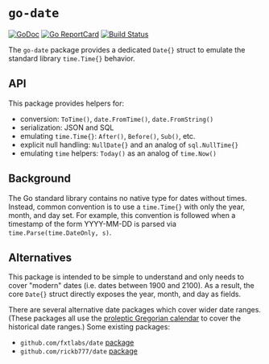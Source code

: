 # `go-date`

[![GoDoc][1]][2]
[![Go ReportCard][3]][4]
[![Build Status][8]][9]

The `go-date` package provides a dedicated `Date{}` struct to emulate the
standard library `time.Time{}` behavior.

## API

This package provides helpers for:

- conversion: `ToTime()`, `date.FromTime()`, `date.FromString()`
- serialization: JSON and SQL
- emulating `time.Time{}`: `After()`, `Before()`, `Sub()`, etc.
- explicit null handling: `NullDate{}` and an analog of `sql.NullTime{}`
- emulating `time` helpers: `Today()` as an analog of `time.Now()`

## Background

The Go standard library contains no native type for dates without times.
Instead, common convention is to use a `time.Time{}` with only the year, month,
and day set. For example, this convention is followed when a timestamp of the
form YYYY-MM-DD is parsed via `time.Parse(time.DateOnly, s)`.

## Alternatives

This package is intended to be simple to understand and only needs to cover
"modern" dates (i.e. dates between 1900 and 2100). As a result, the core
`Date{}` struct directly exposes the year, month, and day as fields.

There are several alternative date packages which cover wider date ranges.
(These packages all use the [proleptic Gregorian calendar][6] to cover the
historical date ranges.) Some existing packages:

- `github.com/fxtlabs/date` [package][7]
- `github.com/rickb777/date` [package][5]

[1]: https://godoc.org/github.com/hardfinhq/go-date?status.svg
[2]: http://godoc.org/github.com/hardfinhq/go-date
[3]: https://goreportcard.com/badge/hardfinhq/go-date
[4]: https://goreportcard.com/report/hardfinhq/go-date
[5]: https://pkg.go.dev/github.com/rickb777/date
[6]: https://en.wikipedia.org/wiki/Proleptic_Gregorian_calendar
[7]: https://pkg.go.dev/github.com/fxtlabs/date
[8]: https://github.com/hardfinhq/go-date/actions/workflows/ci.yaml/badge.svg?branch=main
[9]: https://github.com/hardfinhq/go-date/actions/workflows/ci.yaml
